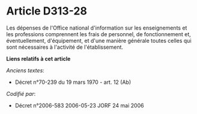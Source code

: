 # Article D313-28

Les dépenses de l'Office national d'information sur les enseignements et les professions comprennent les frais de personnel,
de fonctionnement et, éventuellement, d'équipement, et d'une manière générale toutes celles qui sont nécessaires à l'activité
de l'établissement.

**Liens relatifs à cet article**

_Anciens textes_:

  - Décret n°70-239 du 19 mars 1970 - art. 12 (Ab)

_Codifié par_:

  - Décret n°2006-583 2006-05-23 JORF 24 mai 2006
